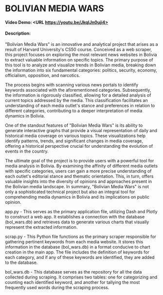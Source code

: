 # BOLIVIAN MEDIA WARS
#### Video Demo:  <URL https://youtu.be/JkqIJn0uji4>
#### Description:

"Bolivian Media Wars" is an innovative and analytical project that arises as a result of Harvard University's CS50 course. Conceived as a web scraper, this project focuses on exploring the most relevant news websites in Bolivia to extract valuable information on specific topics. The primary purpose of this tool is to analyze and visualize trends in Bolivian media, breaking down the information into six fundamental categories: politics, security, economy, officialism, opposition, and narcotics.

The process begins with scanning various news portals to identify keywords associated with the aforementioned categories. Subsequently, the information is rigorously classified, allowing for a detailed analysis of current topics addressed by the media. This classification facilitates an understanding of each media outlet's stance and preferences in relation to different categories, contributing to a deeper interpretation of media dynamics in Bolivia.

One of the standout features of "Bolivian Media Wars" is its ability to generate interactive graphs that provide a visual representation of daily and historical media coverage on various topics. These visualizations help identify patterns, trends, and significant changes in media coverage, offering a historical perspective crucial for understanding the evolution of events in the country.

The ultimate goal of the project is to provide users with a powerful tool for media analysis in Bolivia. By examining the affinity of different media outlets with specific categories, users can gain a more precise understanding of each outlet's editorial stance and thematic orientation. This, in turn, offers valuable insights into the diversity of opinions and approaches present in the Bolivian media landscape. In summary, "Bolivian Media Wars" is not only a sophisticated technical project but also an integral tool for comprehending media dynamics in Bolivia and its implications on public opinion.




app.py - This serves as the primary application file, utilizing Dash and Plotly to construct a web app. It establishes a connection with the database (bol_wars.db) and retrieves data to generate various charts that visually represent the extracted information.


scrap.py - This Python file functions as the primary scraper responsible for gathering pertinent keywords from each media website. It stores this information in the database (bol_wars.db) in a format conducive to chart creation in the main app. The file includes the definition of keywords for each category, and if any of these keywords are identified, they are added to the database.


bol_wars.db - This database serves as the repository for all the data collected during scraping. It comprises two tables: one for categorizing and counting each identified keyword, and another for tallying the most frequently used words during the scraping process.